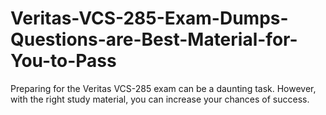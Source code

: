 # Veritas-VCS-285-Exam-Dumps-Questions-are-Best-Material-for-You-to-Pass
Preparing for the Veritas VCS-285 exam can be a daunting task. However, with the right study material, you can increase your chances of success. 
